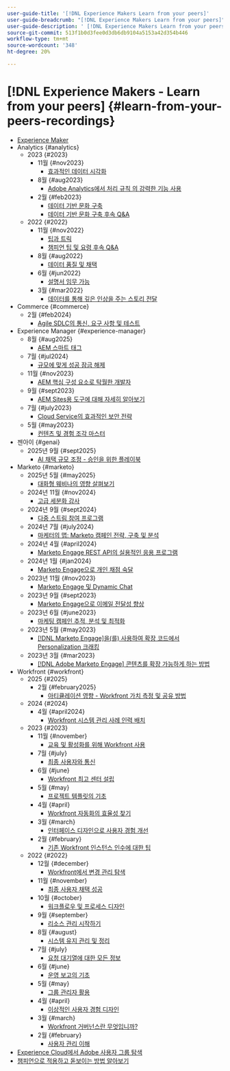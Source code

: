```yaml
---
user-guide-title: '[!DNL Experience Makers Learn from your peers]'
user-guide-breadcrumb: "[!DNL Experience Makers Learn from your peers]"
user-guide-description: ' [!DNL Experience Makers Learn from your peers]의 녹음/녹화 컬렉션'
source-git-commit: 513f1b0d3fee0d3db6db9104a5153a42d354b446
workflow-type: tm+mt
source-wordcount: '348'
ht-degree: 20%

---
```



# [!DNL Experience Makers - Learn from your peers] {#learn-from-your-peers-recordings}

+ [Experience Maker](overview.md)
+ Analytics {#analytics}
   + 2023 {#2023}
      + 11월 {#nov2023}
         + [효과적인 데이터 시각화](analytics/nov2023/impactful-data-visualizations.md)
      + 8월 {#aug2023}
         + [Adobe Analytics에서 처리 규칙 의 강력한 기능 사용](analytics/aug2023/processing-rules.md)
      + 2월 {#feb2023}
         + [데이터 기반 문화 구축](analytics/feb2023/data-driven-culture.md)
         + [데이터 기반 문화 구축 후속 Q&amp;A](analytics/feb2023/data-driven-culture-q-and-a.md)
   + 2022 {#2022}
      + 11월 {#nov2022}
         + [팁과 트릭](analytics/nov2022/tips-and-tricks.md)
         + [챔피언 팁 및 요령 후속 Q&amp;A](analytics/nov2022/tips-and-tricks-q-and-a.md)
      + 8월 {#aug2022}
         + [데이터 품질 및 채택](analytics/aug2022/data-quality.md)
      + 6월 {#jun2022}
         + [설명서 임무 가능](analytics/june2022/mission-possible.md)
      + 3월 {#mar2022}
         + [데이터를 통해 깊은 인상을 주는 스토리 전달](analytics/mar2022/stories-with-data.md)
+ Commerce {#commerce}
   + 2월 {#feb2024}
      + [Agile SDLC의 통신, 요구 사항 및 테스트](commerce/2024/agile-sdlc.md)
+ Experience Manager {#experience-manager}
   + 8월 {#aug2025}
      + [AEM 스마트 태그](experience-manager/aug2025/smart-tags.md)
   + 7월 {#jul2024}
      + [규모에 맞게 성공 잠금 해제](experience-manager/july2024/global-digital-presence.md)
   + 11월 {#nov2023}
      + [AEM 핵심 구성 요소로 탁월한 개발자](experience-manager/nov2023/core-components.md)
   + 9월 {#sept2023}
      + [AEM Sites용 도구에 대해 자세히 알아보기](experience-manager/sept2023/aem-sites-tools.md)
   + 7월 {#july2023}
      + [Cloud Service의 효과적인 보안 전략](experience-manager/july2023/effective-security-strategies-in-cloud-service.md)
   + 5월 {#may2023}
      + [컨텐츠 및 경험 조각 마스터](experience-manager/may2023/mastering-content-and-experience-fragments.md)
+ 젠아이 {#genai}
   + 2025년 9월 {#sept2025}
      + [AI 채택 규모 조정 - 승인을 위한 플레이북](genai/sept2025/scale-ai-adoption-a-playbook-for-approvals.md)
+ Marketo {#marketo}
   + 2025년 5월 {#may2025}
      + [대화형 웨비나의 영향 살펴보기](marketo/may2025/interactive-webinars.md)
   + 2024년 11월 {#nov2024}
      + [고급 세분화 감사](marketo/nov2024/advanced-segmentation.md)
   + 2024년 9월 {#sept2024}
      + [다중 스트림 참여 프로그램](marketo/sept2024/multi-stream-engagement-programs.md)
   + 2024년 7월 {#july2024}
      + [마케터의 맵: Marketo 캠페인 전략, 구축 및 분석](marketo/july2024/marketers-map-marketo-campaigns.md)
   + 2024년 4월 {#april2024}
      + [Marketo Engage REST API의 실용적인 응용 프로그램](marketo/april2024/practical-applications-of-marketo-engage-rest-api.md)
   + 2024년 1월 {#jan2024}
      + [Marketo Engage으로 개인 채점 숙달](marketo/jan2024/person-scoring-mastery.md)
   + 2023년 11월 {#nov2023}
      + [Marketo Engage 및 Dynamic Chat](marketo/nov2023/dynamic-chat.md)
   + 2023년 9월 {#sept2023}
      + [Marketo Engage으로 이메일 전달성 향상](marketo/sept2023/email-deliverability.md)
   + 2023년 6월 {#june2023}
      + [마케팅 캠페인 추적, 분석 및 최적화](marketo/june2023/marketing-campaigns.md)
   + 2023년 5월 {#may2023}
      + [ [!DNL Marketo Engage]을(를) 사용하여 확장 코드에서 Personalization 크래킹](marketo/may2023/personalization-at-scale.md)
   + 2023년 3월 {#mar2023}
      + [ [!DNL Adobe Marketo Engage] 콘텐츠를 확장 가능하게 하는 방법](marketo/mar2023/templates-tokens-teamwork.md)
+ Workfront {#workfront}
   + 2025 {#2025}
      + 2월 {#february2025}
         + [아티큘레이션 영향 - Workfront 가치 측정 및 공유 방법](workfront/2025/how-to-measure-and-share-workfront-value.md)
   + 2024 {#2024}
      + 4월 {#april2024}
         + [Workfront 시스템 관리 사례 인력 배치](workfront/2024/04/staffing-your-workfront-system-admin-practice.md)
   + 2023 {#2023}
      + 11월 {#november}
         + [교육 및 활성화를 위해 Workfront 사용](workfront/2023/11/using-workfront-for-training-and-enablement.md)
      + 7월 {#july}
         + [최종 사용자와 통신](workfront/2023/07/communicating-with-end-users.md)
      + 6월 {#june}
         + [Workfront 최고 센터 설립](workfront/2023/06/establishing-a-workfront-center-of-excellence.md)
      + 5월 {#may}
         + [프로젝트 템플릿의 기초](workfront/2023/05/foundations-of-project-templates.md)
      + 4월 {#april}
         + [Workfront 자동화의 효율성 찾기](workfront/2023/04/finding-efficiencies-in-workfront-automation.md)
      + 3월 {#march}
         + [인터페이스 디자인으로 사용자 경험 개선](workfront/2023/03/improving-user-experience-with-interface-design.md)
      + 2월 {#february}
         + [기존 Workfront 인스턴스 인수에 대한 팁](workfront/2023/02/tips-for-taking-over-an-existing-workfront-instance.md)
   + 2022 {#2022}
      + 12월 {#december}
         + [Workfront에서 변경 관리 탐색](workfront/2022/12/navigating-change-management.md)
      + 11월 {#november}
         + [최종 사용자 채택 성공](workfront/2022/11/successful-end-user-adoption.md)
      + 10월 {#october}
         + [워크플로우 및 프로세스 디자인](workfront/2022/10/workflow-and-process-design.md)
      + 9월 {#september}
         + [리소스 관리 시작하기](workfront/2022/09/getting-started-with-resource-management.md)
      + 8월 {#august}
         + [시스템 유지 관리 및 정리](workfront/2022/08/system-maintenance-and-cleanup.md)
      + 7월 {#july}
         + [요청 대기열에 대한 모든 정보](workfront/2022/07/all-about-request-queues.md)
      + 6월 {#june}
         + [운영 보고의 기초](workfront/2022/06/foundations-of-operational-reporting.md)
      + 5월 {#may}
         + [그룹 관리자 활용](workfront/2022/05/leveraging-the-group-admin.md)
      + 4월 {#april}
         + [이상적인 사용자 경험 디자인](workfront/2022/04/designing-an-ideal-user-experience.md)
      + 3월 {#march}
         + [Workfront 거버넌스란 무엇입니까?](workfront/2022/03/what-is-workfront-governance.md)
      + 2월 {#february}
         + [사용자 관리 이해](workfront/2022/02/understanding-user-management.md)
+ [Experience Cloud에서 Adobe 사용자 그룹 탐색](./adobe-user-groups.md)
+ [챔피언으로 적용하고 돋보이는 방법 알아보기](./adobe-champion-application.md)
